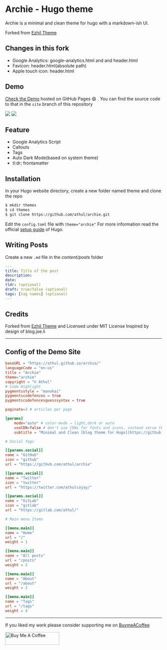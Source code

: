 # Archie - Hugo theme
Archie is a minimal and clean theme for hugo with a markdown-ish UI.

Forked from [Ezhil Theme](https://github.com/vividvilla/ezhil)


## Changes in this fork
- Google Analytics: google-analytics.html and and header.html
- Favicon: header.html(absolute path)
- Apple touch icon: header.html


## Demo

[Check the Demo](https://athul.github.io/archie/) hosted on GitHub Pages :smile: . You can find the source code to that in the `site` branch of this repository

![](/images/theme.png)
![](/images/archie-dark.png)
## Feature
- Google Analytics Script
- Callouts
- Tags
- Auto Dark Mode(based on system theme)
- tl:dr; frontamatter

## Installation
In your Hugo website directory, create a new folder named theme and clone the repo
```bash
$ mkdir themes
$ cd themes
$ git clone https://github.com/athul/archie.git
```
Edit the `config.toml` file with `theme="archie"`
For more information read the official [setup guide](https://gohugo.io/overview/installing/) of Hugo.

## Writing Posts
Create a new `.md` file in the *content/posts* folder
```yml
---
title: Title of the post
description:
date:
tldr: (optional)
draft: true/false (optional)
tags: [tag names] (optional)
---
```

## Credits
Forked from [Ezhil Theme](https://github.com/vividvilla/ezhil) and Licensed under MIT License 
Inspired by design of blog.jse.li

----

## Config of the Demo Site

```toml
baseURL = "https://athul.github.io/archie/"
languageCode = "en-us"
title = "Archie"
theme="archie"
copyright = "© Athul"
# Code Highlight
pygmentsstyle = "monokai"
pygmentscodefences = true
pygmentscodefencesguesssyntax = true

paginate=3 # articles per page

[params]
	mode="auto" # color-mode → light,dark or auto
	useCDN=false # don't use CDNs for fonts and icons, instead serve them locally.
	subtitle = "Minimal and Clean [blog theme for Hugo](https://github.com/athul/archie)"

# Social Tags

[[params.social]]
name = "GitHub"
icon = "github"
url = "https://github.com/athul/archie"

[[params.social]]
name = "Twitter"
icon = "twitter"
url = "https://twitter.com/athulcajay/"

[[params.social]]
name = "GitLab"
icon = "gitlab"
url = "https://gitlab.com/athul/"

# Main menu Items

[[menu.main]]
name = "Home"
url = "/"
weight = 1

[[menu.main]]
name = "All posts"
url = "/posts"
weight = 2

[[menu.main]]
name = "About"
url = "/about"
weight = 3

[[menu.main]]
name = "Tags"
url = "/tags"
weight = 4
```
---

If you liked my work please consider supporting me on [BuymeACoffee](https://www.buymeacoffee.com/athulca)

<a href="https://www.buymeacoffee.com/athulca" target="_blank"><img src="https://cdn.buymeacoffee.com/buttons/v2/default-red.png" alt="Buy Me A Coffee" height="41" width="174" ></a>
